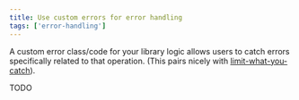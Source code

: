 ```yaml
---
title: Use custom errors for error handling
tags: ['error-handling']
---
```


A custom error class/code for your library logic allows users to catch errors
specifically related to that operation. (This pairs nicely with
[limit-what-you-catch](../limit-what-you-catch/)).

TODO